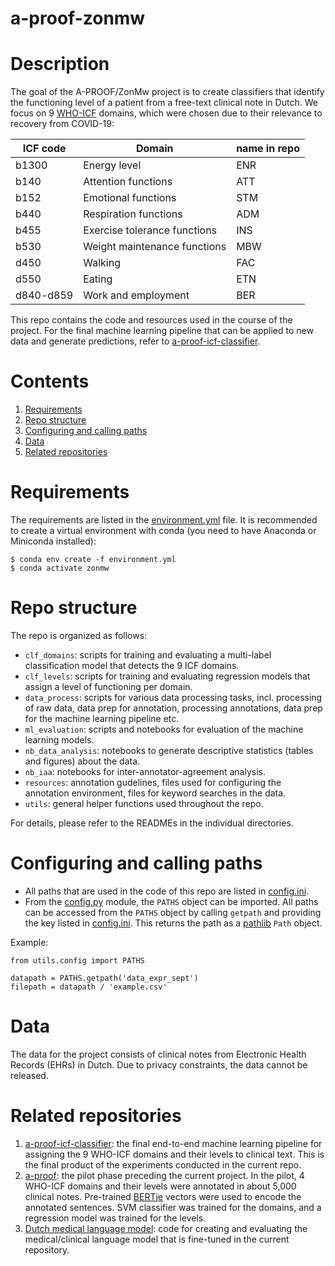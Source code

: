 a-proof-zonmw
=============

# Description
The goal of the A-PROOF/ZonMw project is to create classifiers that identify the functioning level of a patient from a free-text clinical note in Dutch. We focus on 9 [WHO-ICF](https://www.who.int/standards/classifications/international-classification-of-functioning-disability-and-health) domains, which were chosen due to their relevance to recovery from COVID-19:

ICF code | Domain | name in repo
---|---|---
b1300 | Energy level | ENR
b140 | Attention functions | ATT
b152 | Emotional functions | STM
b440 | Respiration functions | ADM
b455 | Exercise tolerance functions | INS
b530 | Weight maintenance functions | MBW
d450 | Walking | FAC
d550 | Eating | ETN
d840-d859 | Work and employment | BER

This repo contains the code and resources used in the course of the project. For the final machine learning pipeline that can be applied to new data and generate predictions, refer to [a-proof-icf-classifier](https://github.com/cltl/aproof-icf-classifier).

# Contents
1. [Requirements](#requirements)
2. [Repo structure](#repo-structure)
3. [Configuring and calling paths](#configuring-and-calling-paths)
4. [Data](#data)
5. [Related repositories](#related-repositories)

# Requirements
The requirements are listed in the [environment.yml](environment.yml) file. It is recommended to create a virtual environment with conda (you need to have Anaconda or Miniconda installed):
```
$ conda env create -f environment.yml
$ conda activate zonmw
```

# Repo structure
The repo is organized as follows:
- `clf_domains`: scripts for training and evaluating a multi-label classification model that detects the 9 ICF domains.
- `clf_levels`: scripts for training and evaluating regression models that assign a level of functioning per domain.
- `data_process`: scripts for various data processing tasks, incl. processing of raw data, data prep for annotation, processing annotations, data prep for the machine learning pipeline etc.
- `ml_evaluation`: scripts and notebooks for evaluation of the machine learning models.
- `nb_data_analysis`: notebooks to generate descriptive statistics (tables and figures) about the data.
- `nb_iaa`: notebooks for inter-annotator-agreement analysis.
- `resources`: annotation gudelines, files used for configuring the annotation environment, files for keyword searches in the data.
- `utils`: general helper functions used throughout the repo.

For details, please refer to the READMEs in the individual directories.

# Configuring and calling paths
- All paths that are used in the code of this repo are listed in [config.ini](config.ini).
- From the [config.py](utils/config.py) module, the `PATHS` object can be imported. All paths can be accessed from the `PATHS` object by calling `getpath` and providing the key listed in [config.ini](config.ini). This returns the path as a [pathlib](https://docs.python.org/3/library/pathlib.html) `Path` object.

Example:
```
from utils.config import PATHS

datapath = PATHS.getpath('data_expr_sept')
filepath = datapath / 'example.csv'
```

# Data
The data for the project consists of clinical notes from Electronic Health Records (EHRs) in Dutch. Due to privacy constraints, the data cannot be released.

# Related repositories
1. [a-proof-icf-classifier](https://github.com/cltl/aproof-icf-classifier): the final end-to-end machine learning pipeline for assigning the 9 WHO-ICF domains and their levels to clinical text. This is the final product of the experiments conducted in the current repo.
2. [a-proof](https://github.com/cltl/a-proof): the pilot phase preceding the current project. In the pilot, 4 WHO-ICF domains and their levels were annotated in about 5,000 clinical notes. Pre-trained [BERTje](https://github.com/wietsedv/bertje) vectors were used to encode the annotated sentences. SVM classifier was trained for the domains, and a regression model was trained for the levels.
3. [Dutch medical language model](https://github.com/cltl-students/verkijk_stella_rma_thesis_dutch_medical_langauge_model): code for creating and evaluating the medical/clinical language model that is fine-tuned in the current repository.

